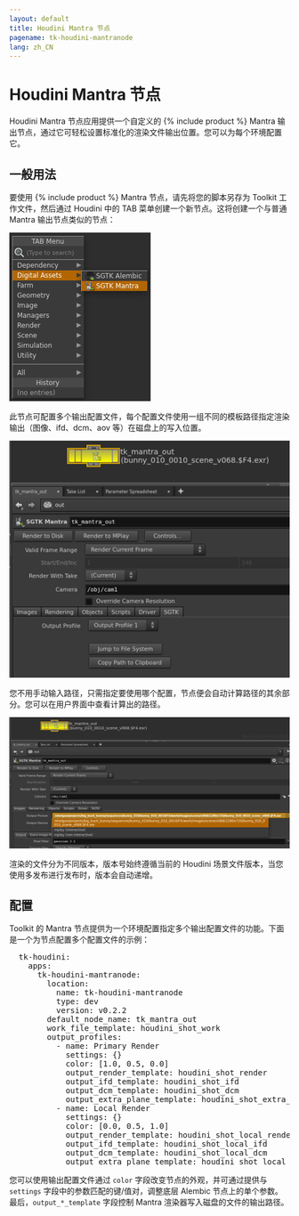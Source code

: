 ```yaml
---
layout: default
title: Houdini Mantra 节点
pagename: tk-houdini-mantranode
lang: zh_CN
---
```


# Houdini Mantra 节点

Houdini Mantra 节点应用提供一个自定义的 {% include product %} Mantra 输出节点，通过它可轻松设置标准化的渲染文件输出位置。您可以为每个环境配置它。

## 一般用法

要使用 {% include product %} Mantra 节点，请先将您的脚本另存为 Toolkit 工作文件，然后通过 Houdini 中的 TAB 菜单创建一个新节点。这将创建一个与普通 Mantra 输出节点类似的节点：

![Mantra 节点](../images/apps/houdini-mantranode-create_node.png)

此节点可配置多个输出配置文件，每个配置文件使用一组不同的模板路径指定渲染输出（图像、ifd、dcm、aov 等）在磁盘上的写入位置。

![Mantra 节点](../images/apps/houdini-mantranode-output_profile.png)

您不用手动输入路径，只需指定要使用哪个配置，节点便会自动计算路径的其余部分。您可以在用户界面中查看计算出的路径。

![Mantra 节点](../images/apps/houdini-mantranode-computed_path.png)

渲染的文件分为不同版本，版本号始终遵循当前的 Houdini 场景文件版本，当您使用多发布进行发布时，版本会自动递增。

## 配置

Toolkit 的 Mantra 节点提供为一个环境配置指定多个输出配置文件的功能。下面是一个为节点配置多个配置文件的示例：

<pre>
  tk-houdini:
    apps:
      tk-houdini-mantranode:
        location:
          name: tk-houdini-mantranode
          type: dev
          version: v0.2.2
        default_node_name: tk_mantra_out
        work_file_template: houdini_shot_work
        output_profiles:
          - name: Primary Render
            settings: {}
            color: [1.0, 0.5, 0.0]
            output_render_template: houdini_shot_render
            output_ifd_template: houdini_shot_ifd
            output_dcm_template: houdini_shot_dcm
            output_extra_plane_template: houdini_shot_extra_plane
          - name: Local Render
            settings: {}
            color: [0.0, 0.5, 1.0]
            output_render_template: houdini_shot_local_render
            output_ifd_template: houdini_shot_local_ifd
            output_dcm_template: houdini_shot_local_dcm
            output_extra_plane_template: houdini_shot_local_extra_plane
</pre>

您可以使用输出配置文件通过 `color` 字段改变节点的外观，并可通过提供与 `settings` 字段中的参数匹配的键/值对，调整底层 Alembic 节点上的单个参数。最后，`output_*_template` 字段控制 Mantra 渲染器写入磁盘的文件的输出路径。